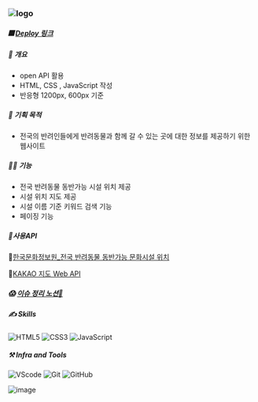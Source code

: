 ### ![logo](https://github.com/MEC43/lets-go-with/assets/162939173/5af27658-4b2f-4229-83fc-60919082cada)

##### 🎆 [Deploy 링크](https://mec43.github.io/lets-go-with/)

##### 💬 개요

- open API 활용
- HTML, CSS , JavaScript 작성
- 반응형 1200px, 600px 기준

##### 🧿 기획 목적

- 전국의 반려인들에게 반려동물과 함께 갈 수 있는 곳에 대한 정보를 제공하기 위한 웹사이트

##### 👩‍🏫 기능

- 전국 반려동물 동반가능 시설 위치 제공
- 시설 위치 지도 제공
- 시설 이름 기준 키워드 검색 기능
- 페이징 기능

##### 🎇사용API

🔗[한국문화정보원\_전국 반려동물 동반가능 문화시설 위치](https://www.culture.go.kr/data/openapi/openapiView.do?id=585&category=D&gubun=A)

🔗[KAKAO 지도 Web API](https://apis.map.kakao.com/web/)

##### 😱 [이슈 정리 노션🔗](https://spectrum-sneeze-fb5.notion.site/Let-s-go-with-034584eedbbd4b1ba36b1de97ab459ed?pvs=4)

##### ✍️ Skills

![HTML5](https://img.shields.io/badge/html5-E34F26.svg?&style=for-the-badge&logo=html5&logoColor=white) ![CSS3](https://img.shields.io/badge/css3-1572B6.svg?&style=for-the-badge&logo=css3&logoColor=white) ![JavaScript](https://img.shields.io/badge/javascript-F7DF1E.svg?&style=for-the-badge&logo=javascript&logoColor=white)

##### ⚒️ Infra and Tools

![VScode](https://img.shields.io/badge/VSCode-007ACC.svg?&style=for-the-badge&logo=visualstudiocode&logoColor=white) ![Git](https://img.shields.io/badge/git-F05032.svg?&style=for-the-badge&logo=git&logoColor=white) ![GitHub](https://img.shields.io/badge/github-181717.svg?&style=for-the-badge&logo=github&logoColor=white)

![image](https://github.com/MEC43/lets-go-with/assets/162939173/c4896418-8d6f-4ae4-a4fb-765219b87ce4)
